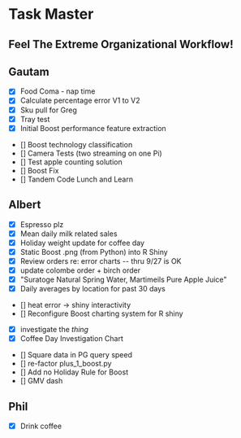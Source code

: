 
# Task Master
## Feel The Extreme Organizational Workflow!

## Gautam
- [x] Food Coma - nap time
- [x] Calculate percentage error V1 to V2
- [x] Sku pull for Greg
- [x] Tray test
- [x] Initial Boost performance feature extraction
- [] Boost technology classification
- [] Camera Tests (two streaming on one Pi)
- [] Test apple counting solution
- [] Boost Fix  
- [] Tandem Code Lunch and Learn  
  


## Albert
- [x] Espresso plz
- [x] Mean daily milk related sales
- [x] Holiday weight update for coffee day
- [x] Static Boost .png (from Python) into R Shiny
- [x] Review orders re: error charts -- thru 9/27 is OK
- [x] update colombe order + birch order
- [x] "Suratoge Natural Spring Water, Martimeils Pure Apple Juice"
- [x] Daily averages by location for past 30 days
- [] heat error -> shiny interactivity
- [] Reconfigure Boost charting system for R shiny
- [x] investigate the *thing*
- [x] Coffee Day Investigation Chart
- [] Square data in PG query speed
- [] re-factor plus_1_boost.py
- [] Add no Holiday Rule for Boost
- [] GMV dash

## Phil
- [x] Drink coffee


